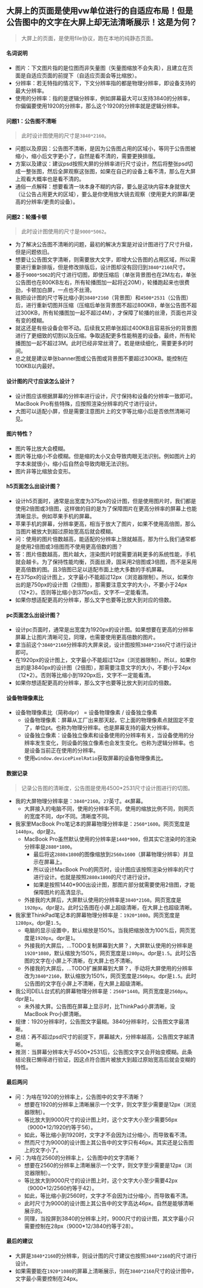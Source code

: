 ## 大屏上的页面是使用vw单位进行的自适应布局！但是公告图中的文字在大屏上却无法清晰展示！这是为何？
> 大屏上的页面，是使用file协议，跑在本地的纯静态页面。
#### 名词说明
* 图片：下文图片指的是位图而非矢量图（矢量图缩放不会失真），且建立在页面是自适应页面的前提下（自适应页面会等比缩放）。
* 分辨率：若无特指的情况下，下文分辨率指的都是物理分辨率，即设备支持的最大分辨率。
* 使用的分辨率：指的是逻辑分辨率，例如屏幕最大可以支持3840的分辨率，你偏偏要使用1920的分辨率，那么这个1920的分辨率就是逻辑分辨率。
#### 问题1：公告图不清晰
> 此时设计图使用的尺寸是`3840*2160`。
* 问题以及原因：公告图不清晰，是因为公告图占用的区域小，等同于公告图被缩小，缩小后文字更小了，自然是看不清的，需要更换排版。
* 方案以及建议：建议psd按照大屏的分辨率进行尺寸设计，然后将整张psd切成一整张图，然后全屏观察这张图，如果在自己的设备上看不清，那么在大屏上观看大概率也是看不清的。
* 通俗一点解释：想要看清一块本身不糊的内容，要么是这块内容本身就很大（让公告占用更大的区域），要么是你使用放大镜去观察（使用更大的屏幕/更高的分辨率/更贵的设备）。
#### 问题2：轮播卡顿
> 此时设计图使用的尺寸是`9000*5062`。
* 为了解决公告图不清晰的问题，最初的解决方案是对设计图进行了尺寸升级，但是问题依旧。
* 想要让公告图文字清晰，则需要放大文字，即增大公告图的占用区域，所以需要进行重新排版，但是修改排版后，设计图却没有回归到`3840*2160`尺寸。
* 基于`9000*5062`的尺寸进行切图，即使压缩后（单张背景图也在2M左右，单张公告图也在800KB左右，所有轮播图加一起将近20M），轮播跑起来也很费劲，卡顿加白屏，一点也不丝滑。
* 我把设计图的尺寸等比缩小到`3840*2160`（背景图）和`4500*2531`（公告图）后，进行重新切图并压缩（压缩后单张背景图不超过800KB，单张公告图不超过300KB，所有轮播图加一起不超过4M），才保障了轮播的丝滑，页面也并没有变的模糊。
* 就这还是有些设备会带不动。后续我又把单张超过400KB且容易拆分的背景图进行了更细致的切割以及压缩。争取适配更多性能稍差的设备。最终，所有轮播图加一起不超过3M。此时已经非常丝滑了。若是继续细化，需要更多的时间。
* 总之就是建议单张banner图或公告图或背景图不要超过300KB。能控制在100KB以内最好。
#### 设计图的尺寸应该怎么设计？
* 设计图应该根据屏幕的分辨率进行设计，尺寸保持和设备的分辨率一致即可。MacBook Pro有些特殊，应按照渲染分辨率的尺寸进行设计。
* 大图可以适配小屏，但是需要注意图片上的文字等比缩小后是否依然清晰可见。
#### 图片特性？
* 图片等比放大会模糊。
* 图片等比缩小不会模糊。但是缩的太小又会导致肉眼无法识别。例如图片上的字本来就很小，缩小后自然会导致肉眼无法识别。
* 图片非等比缩放会变形。
#### h5页面怎么出设计图？
* 设计h5页面时，通常是出宽度为375px的设计图，但是使用图片时，我们都是使用2倍图或3倍图，这样做的目的是为了保障图片在更高分辨率的屏幕上也能清晰显示。例如苹果手机的屏幕。
* 苹果手机的屏幕，分辨率更高，相当于放大了图片，如果不使用高倍图，那么当图片被放大到超过原始宽高后就会模糊。
* 问：使用的图片倍数越高，能适配的分辨率上限就越高，那为什么我们通常都是使用2倍图或3倍图而不使用更高倍数的图？
* 答：图片倍数越高，图片越大，渲染图片时就需要消耗更多的系统性能，手机就会越卡。为了保持性能均衡，页面丝滑，固采用2倍图或3倍图，而不是采用更高倍数的图。且3倍图已足以适配市面上绝大多数的手机屏幕。
* 在375px的设计图上，文字最小不能超过12px（浏览器限制）。所以，如果你出的是750px的设计图（2倍图），那需要注意文字的大小，不要小于24px（12*2）。否则等比缩小到375px后，文字不一定能看清。
* 如果你想适配更高的分辨率，那么文字也要等比放大到对应的倍数。
#### pc页面怎么出设计图？
* 设计pc页面时，通常是出宽度为1920px的设计图。如果想要在更高的分辨率屏幕上让图片清晰可见，同理，也需要使用更高倍数的图片。
* 拿当前这个`3840*2160`分辨率的大屏来说，设计图按照`3840*2160`尺寸进行设计即可。
* 在1920px的设计图上，文字最小不能超过12px（浏览器限制）。所以，如果你出的是3840px的设计图（2倍图），那需要注意文字的大小，不要小于24px（12*2）。否则等比缩小到1920px后，文字不一定能看清。
* 如果你想适配更高的分辨率，那么文字也要等比放大到对应的倍数。
#### 设备物理像素比
* 设备物理像素比（简称dpr） = 设备物理像素 / 设备独立像素
  - 设备物理像素：屏幕从工厂出来那天起，它上面的物理像素点就固定不变了，单位pt。也称为物理分辨率。也是屏幕支持的最大分辨率。
  - 设备独立像素：设备独立像素和设备使用的分辨率有关，当设备使用的分辨率发生变化，则设备的独立像素也会发生变化。也称为逻辑分辨率。也是设备当前正在使用的分辨率。
  - 使用`window.devicePixelRatio`获取屏幕的设备物理像素比。
#### 数据记录
> 记录公告图的清晰度，公告图是使用4500*2531尺寸设计图进行的切图。
* 我的大屏物理分辨率是：`3840*2160`。`27`英寸。`4K`屏幕。
  - 大屏接入的电脑不同，使用的分辨率不同，使用的缩放比例不同，则网页的宽度不同，dpr不同。清晰度不同。
* 我家里MacBook Pro笔记本的屏幕物理分辨率是：`2560*1600`。网页宽度是`1440px`。dpr是`2`。
  - MacBook Pro虽然默认使用的分辨率是`1440*900`，但其实它渲染时的渲染分辨率是`2880*1800`。
    - 最后将这`2880x1800`的图像缩放到`2560x1600`（屏幕物理分辨率）并显示在屏幕上。
    - 所以设计MacBook Pro的网页时，设计图应该按照渲染分辨率的尺寸进行设计。也就是按照`2880x1800`的尺寸进行设计。
    - 如果是按照1440*900出设计图，那图片部分就需要使用2倍图，才能保障图片的高清显示。
  - 外接我的大屏后，大屏默认使用的分辨率是`3840*2160`。网页宽度是`1920px`。dpr是`2`。此时公告图在小屏上超级清晰，在大屏上也超级清晰。
* 我家里ThinkPad笔记本的屏幕物理分辨率是：`1920*1080`。网页宽度是`1280px`。dpr是`1.5`。
  - 电脑的显示设置中，默认缩放是150%。当我把缩放改为100%后，网页宽度是`1920px`。dpr是`1`。
  - 外接我的大屏后，...TODO复制屏幕到大屏？，大屏默认使用的分辨率是`1920*1080`，默认缩放为150%，网页宽度是`1280px`。dpr是`1.5`。此时公告图的文字在小屏上不清晰，在大屏上也不清晰。
  - 外接我的大屏后，...TODO扩展屏幕到大屏？，手动将大屏使用的分辨率改为`3840*2160`，默认缩放为150%，网页宽度是`2560px`。dpr是`1.5`。此时公告图的文字在小屏上不清晰，在大屏上超级清晰。
* 我公司DELL台式机的屏幕物理分辨率是：`2560*1440`。网页宽度是`2560px`。dpr是`1`。
  - 未外接大屏。公告图在屏幕上显示时，比ThinkPad小屏清晰，没MacBook Pro小屏清晰。
* 规律：1920分辨率时，公告图文字最糊。3840分辨率时，公告图文字最清晰。
* 总结：再不超过psd尺寸的前提下，屏幕越大，分辨率越高，公告图文字越清晰。
* 推测：当屏幕分辨率大于4500*2531后，公告图文字又会开始变模糊。此条结论我已懒得进行验证，因这点符合图片被放大到超过原始宽高后就会变糊的特性。
#### 最后两问
* 问：为啥在1920的分辨率上，公告图中的文字不清晰？
  - 想要在1920的分辨率上清晰展示一个文字，则文字至少需要是12px（浏览器限制）。
  - 等比放大到9000尺寸的设计图上时，这个文字大小至少需要56px（9000*12/1920约等于56）。
  - 如此，等比缩小到1920时，文字才不会因为过分缩小，而导致看不清。
  - 然而尺寸为9000的设计图上其公告中的文字只有46px。其实还是公告图上的文字小了。
* 问：为啥在2560的分辨率上，公告图中的文字清晰？
  - 想要在2560的分辨率上清晰展示一个文字，则文字至少需要是12px（浏览器限制）。
  - 等比放大到9000尺寸的设计图上时，这个文字大小至少需要42px（9000*12/2560约等于42）。
  - 如此，等比缩小到2560时，文字才不会因为过分缩小，而导致看不清。
  - 此时尺寸为9000的设计图上其公告中的文字高达46px。自然是能够清晰展示的。
  - 同理，当投屏到3840的分辨率上时，9000尺寸的设计图，其文字最小只需要控制在28px（9000*12/3840约等于28）。
#### 最后的建议
* 大屏是`3840*2160`的分辨率，则设计图的尺寸建议也按照`3840*2160`的尺寸进行设计。
* 如果需要能在`1920*1080`的屏幕上清晰展示，则在`3840*2160`尺寸的设计图中，文字最小需要控制在24px。
